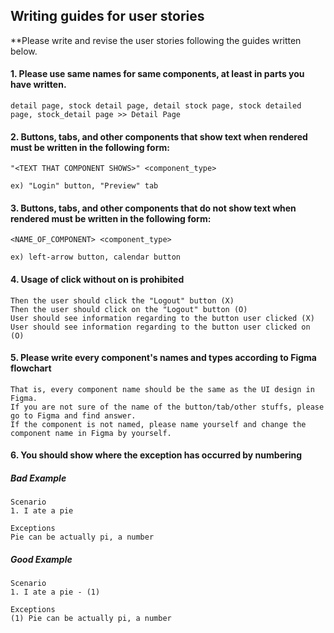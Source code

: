 ## Writing guides for user stories

**Please write and revise the user stories following the guides written below.

#### 1. Please use **same names for same components**, at least in parts you have written.
```
detail page, stock detail page, detail stock page, stock detailed page, stock_detail page >> Detail Page
```

#### 2. Buttons, tabs, and other components that show text when rendered must be written in the following form:
```
"<TEXT THAT COMPONENT SHOWS>" <component_type>

ex) "Login" button, "Preview" tab
```

#### 3. Buttons, tabs, and other components that do not show text when rendered must be written in the following form:
```
<NAME_OF_COMPONENT> <component_type>

ex) left-arrow button, calendar button
```

#### 4. Usage of **click** without **on** is prohibited
```
Then the user should click the "Logout" button (X)
Then the user should click on the "Logout" button (O)
User should see information regarding to the button user clicked (X)
User should see information regarding to the button user clicked on (O)
```

#### 5. Please write every component's names and types according to Figma flowchart
```
That is, every component name should be the same as the UI design in Figma.
If you are not sure of the name of the button/tab/other stuffs, please go to Figma and find answer.
If the component is not named, please name yourself and change the component name in Figma by yourself.
```

#### 6. You should show where the exception has occurred by numbering
##### Bad Example
```
Scenario
1. I ate a pie

Exceptions
Pie can be actually pi, a number
```
##### Good Example
```
Scenario
1. I ate a pie - (1)

Exceptions
(1) Pie can be actually pi, a number
```
